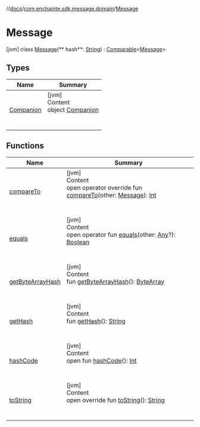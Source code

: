 //[docs](../../index.md)/[com.enchainte.sdk.message.domain](../index.md)/[Message](index.md)

# Message

[jvm] class [Message](index.md)(**
hash**: [String](https://kotlinlang.org/api/latest/jvm/stdlib/kotlin/-string/index.html)) : [Comparable](https://kotlinlang.org/api/latest/jvm/stdlib/kotlin/-comparable/index.html)<[Message](
index.md)>

## Types

|  Name|  Summary| 
|---|---|
| <a name="com.enchainte.sdk.message.domain/Message.Companion///PointingToDeclaration/"></a>[Companion](-companion/index.md)| <a name="com.enchainte.sdk.message.domain/Message.Companion///PointingToDeclaration/"></a>[jvm]  <br>Content  <br>object [Companion](-companion/index.md)  <br><br><br>

## Functions

|  Name|  Summary| 
|---|---|
| <a name="com.enchainte.sdk.message.domain/Message/compareTo/#com.enchainte.sdk.message.domain.Message/PointingToDeclaration/"></a>[compareTo](compare-to.md)| <a name="com.enchainte.sdk.message.domain/Message/compareTo/#com.enchainte.sdk.message.domain.Message/PointingToDeclaration/"></a>[jvm]  <br>Content  <br>open operator override fun [compareTo](compare-to.md)(other: [Message](index.md)): [Int](https://kotlinlang.org/api/latest/jvm/stdlib/kotlin/-int/index.html)  <br><br><br>
| <a name="kotlin/Any/equals/#kotlin.Any?/PointingToDeclaration/"></a>[equals](../../com.enchainte.sdk.proof.domain/-proof/-companion/index.md#%5Bkotlin%2FAny%2Fequals%2F%23kotlin.Any%3F%2FPointingToDeclaration%2F%5D%2FFunctions%2F-995256689)| <a name="kotlin/Any/equals/#kotlin.Any?/PointingToDeclaration/"></a>[jvm]  <br>Content  <br>open operator fun [equals](../../com.enchainte.sdk.proof.domain/-proof/-companion/index.md#%5Bkotlin%2FAny%2Fequals%2F%23kotlin.Any%3F%2FPointingToDeclaration%2F%5D%2FFunctions%2F-995256689)(other: [Any](https://kotlinlang.org/api/latest/jvm/stdlib/kotlin/-any/index.html)?): [Boolean](https://kotlinlang.org/api/latest/jvm/stdlib/kotlin/-boolean/index.html)  <br><br><br>
| <a name="com.enchainte.sdk.message.domain/Message/getByteArrayHash/#/PointingToDeclaration/"></a>[getByteArrayHash](get-byte-array-hash.md)| <a name="com.enchainte.sdk.message.domain/Message/getByteArrayHash/#/PointingToDeclaration/"></a>[jvm]  <br>Content  <br>fun [getByteArrayHash](get-byte-array-hash.md)(): [ByteArray](https://kotlinlang.org/api/latest/jvm/stdlib/kotlin/-byte-array/index.html)  <br><br><br>
| <a name="com.enchainte.sdk.message.domain/Message/getHash/#/PointingToDeclaration/"></a>[getHash](get-hash.md)| <a name="com.enchainte.sdk.message.domain/Message/getHash/#/PointingToDeclaration/"></a>[jvm]  <br>Content  <br>fun [getHash](get-hash.md)(): [String](https://kotlinlang.org/api/latest/jvm/stdlib/kotlin/-string/index.html)  <br><br><br>
| <a name="kotlin/Any/hashCode/#/PointingToDeclaration/"></a>[hashCode](../../com.enchainte.sdk.proof.domain/-proof/-companion/index.md#%5Bkotlin%2FAny%2FhashCode%2F%23%2FPointingToDeclaration%2F%5D%2FFunctions%2F-995256689)| <a name="kotlin/Any/hashCode/#/PointingToDeclaration/"></a>[jvm]  <br>Content  <br>open fun [hashCode](../../com.enchainte.sdk.proof.domain/-proof/-companion/index.md#%5Bkotlin%2FAny%2FhashCode%2F%23%2FPointingToDeclaration%2F%5D%2FFunctions%2F-995256689)(): [Int](https://kotlinlang.org/api/latest/jvm/stdlib/kotlin/-int/index.html)  <br><br><br>
| <a name="com.enchainte.sdk.message.domain/Message/toString/#/PointingToDeclaration/"></a>[toString](to-string.md)| <a name="com.enchainte.sdk.message.domain/Message/toString/#/PointingToDeclaration/"></a>[jvm]  <br>Content  <br>open override fun [toString](to-string.md)(): [String](https://kotlinlang.org/api/latest/jvm/stdlib/kotlin/-string/index.html)  <br><br><br>

